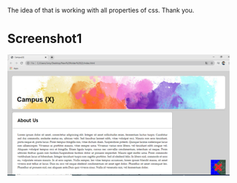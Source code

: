 The idea of that is working with all properties of css. Thank you.

<h1> Screenshot1 </h1>

![Alt text](Images/Capture1.PNG?raw=true "Picture 1" )
